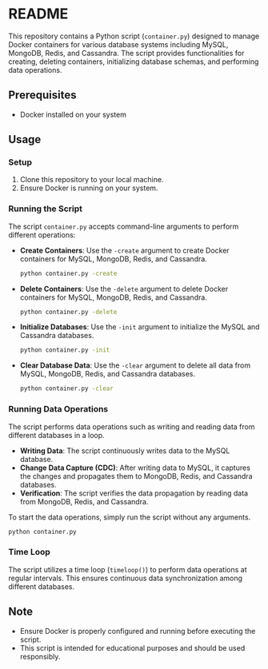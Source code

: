 # README

This repository contains a Python script (`container.py`) designed to manage Docker containers for various database systems including MySQL, MongoDB, Redis, and Cassandra. The script provides functionalities for creating, deleting containers, initializing database schemas, and performing data operations.

## Prerequisites
- Docker installed on your system

## Usage

### Setup
1. Clone this repository to your local machine.
2. Ensure Docker is running on your system.

### Running the Script
The script `container.py` accepts command-line arguments to perform different operations:

- **Create Containers**: Use the `-create` argument to create Docker containers for MySQL, MongoDB, Redis, and Cassandra.
    ```bash
    python container.py -create
    ```

- **Delete Containers**: Use the `-delete` argument to delete Docker containers for MySQL, MongoDB, Redis, and Cassandra.
    ```bash
    python container.py -delete
    ```

- **Initialize Databases**: Use the `-init` argument to initialize the MySQL and Cassandra databases.
    ```bash
    python container.py -init
    ```

- **Clear Database Data**: Use the `-clear` argument to delete all data from MySQL, MongoDB, Redis, and Cassandra databases.
    ```bash
    python container.py -clear
    ```

### Running Data Operations
The script performs data operations such as writing and reading data from different databases in a loop.

- **Writing Data**: The script continuously writes data to the MySQL database.
- **Change Data Capture (CDC)**: After writing data to MySQL, it captures the changes and propagates them to MongoDB, Redis, and Cassandra databases.
- **Verification**: The script verifies the data propagation by reading data from MongoDB, Redis, and Cassandra.

To start the data operations, simply run the script without any arguments.
```bash
python container.py
```

### Time Loop
The script utilizes a time loop (`timeloop()`) to perform data operations at regular intervals. This ensures continuous data synchronization among different databases.

## Note
- Ensure Docker is properly configured and running before executing the script.
- This script is intended for educational purposes and should be used responsibly.

